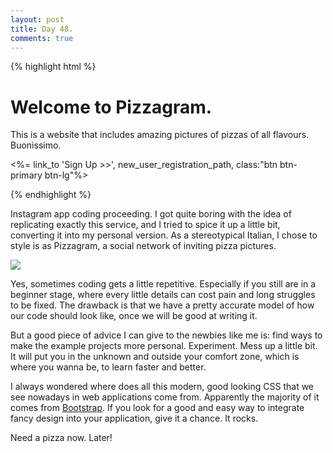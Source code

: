 ```yaml
---
layout: post
title: Day 48.
comments: true
---
```


{% highlight html %}

<div class="jumbotron">
	<div class='container'>
		<h1>Welcome to Pizzagram.</h1>
		<p>This is a website that includes amazing pictures of pizzas of all flavours. Buonissimo.</p>
		<p><%= link_to 'Sign Up >>', new_user_registration_path, class:"btn btn-primary btn-lg"%></p>
	</div>
</div>

{% endhighlight %}

Instagram app coding proceeding. I got quite boring with the idea of replicating exactly this service, and I tried to spice it up a little bit, converting it into my personal version. As a stereotypical Italian, I chose to style is as Pizzagram, a social network of inviting pizza pictures.

<img src="http://federicomaffei.github.io/public/images/pizzagram.jpg" class="center-image"></img>

Yes, sometimes coding gets a little repetitive. Especially if you still are in a beginner stage, where every little details can cost pain and long struggles to be fixed. The drawback is that we have a pretty accurate model of how our code should look like, once we will be good at writing it.

But a good piece of advice I can give to the newbies like me is: find ways to make the example projects more personal. Experiment. Mess up a little bit. It will put you in the unknown and outside your comfort zone, which is where you wanna be, to learn faster and better.

I always wondered where does all this modern, good looking CSS that we see nowadays in web applications come from. Apparently the majority of it comes from [Bootstrap](http://getbootstrap.com/). If you look for a good and easy way to integrate fancy design into your application, give it a chance. It rocks.

Need a pizza now. Later!